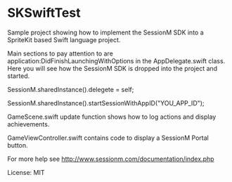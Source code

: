 SKSwiftTest
===========

Sample project showing how to implement the SessionM SDK into a SpriteKit based Swift language project.

Main sections to pay attention to are application:DidFinishLaunchingWithOptions in the AppDelegate.swift class. 
Here you will see how the SessionM SDK is dropped into the project and started.

SessionM.sharedInstance().delegete = self;

SessionM.sharedInstance().startSessionWithAppID("YOU_APP_ID");

GameScene.swift update function shows how to log actions and display achievements.

GameViewController.swift contains code to display a SessionM Portal button. 

For more help see http://www.sessionm.com/documentation/index.php

License: MIT
